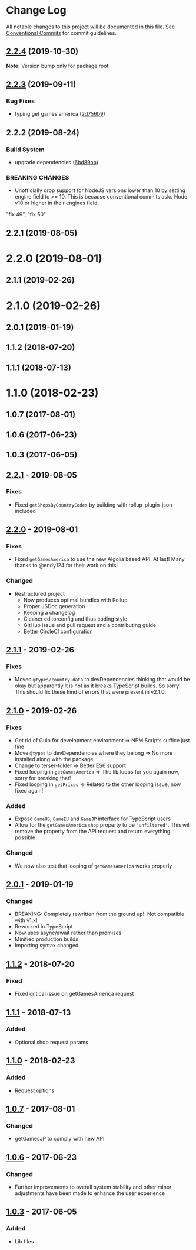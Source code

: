 # Change Log

All notable changes to this project will be documented in this file.
See [Conventional Commits](https://conventionalcommits.org) for commit guidelines.

## [2.2.4](https://github.com/lmmfranco/nintendo-switch-eshop/compare/v2.2.3...v2.2.4) (2019-10-30)

**Note:** Version bump only for package root





## [2.2.3](https://github.com/lmmfranco/nintendo-switch-eshop/compare/v2.2.2...v2.2.3) (2019-09-11)


### Bug Fixes

* typing get games america ([2d756b9](https://github.com/lmmfranco/nintendo-switch-eshop/commit/2d756b9))





## 2.2.2 (2019-08-24)


### Build System

* upgrade dependencies ([6bd89ab](https://github.com/lmmfranco/nintendo-switch-eshop/commit/6bd89ab))


### BREAKING CHANGES

* Unofficially drop support for NodeJS versions lower than 10 by setting engine field
to >= 10. This is because conventional commits asks Node v10 or higher in their engines field.

"fix 49", "fix 50"



## 2.2.1 (2019-08-05)



# 2.2.0 (2019-08-01)



## 2.1.1 (2019-02-26)



# 2.1.0 (2019-02-26)



## 2.0.1 (2019-01-19)



## 1.1.2 (2018-07-20)



## 1.1.1 (2018-07-13)



# 1.1.0 (2018-02-23)



## 1.0.7 (2017-08-01)



## 1.0.6 (2017-06-23)



## 1.0.3 (2017-06-05)





## [2.2.1] - 2019-08-05
### Fixes
- Fixed `getShopsByCountryCodes` by building with rollup-plugin-json included

## [2.2.0] - 2019-08-01
### Fixes
- Fixed `getGamesAmerica` to use the new Algolia based API. At last! Many thanks to @endy124 for their work on this!

### Changed
- Restructured project
  - Now produces optimal bundles with Rollup
  - Proper JSDoc generation
  - Keeping a changelog
  - Cleaner editorconfig and thus coding style
  - GitHub issue and pull request and a contributing guide
  - Better CircleCI configuration

## [2.1.1] - 2019-02-26
### Fixes
- Moved `@types/country-data` to devDependencies thinking that would be okay but apparently it is not as it breaks TypeScript builds. So sorry! This should fix these kind of errors that were present in v2.1.0:

## [2.1.0] - 2019-02-26
### Fixes
- Get rid of Gulp for development environment => NPM Scripts suffice just fine
- Move `@types` to devDependencies where they belong => No more installed along with the package
- Change to terser-folder => Better ES6 support
- Fixed looping in `getGamesAmerica` => The lib loops for you again now, sorry for breaking that!
- Fixed looping in `getPrices` => Related to the other looping issue, now fixed again!

### Added
- Expose `GameUS`, `GameEU` and `GameJP` interface for TypeScript users
- Allow for the `getGamesAmerica` `shop` property to be `'unfiltered'`. This will remove the property from the API request and return everything possible

### Changed
- We now also test that looping of `getGamesAmerica` works properly

## [2.0.1] - 2019-01-19
### Changed
- BREAKING: Completely rewritten from the ground up!! Not compatible with v1.x!
- Reworked in TypeScript
- Now uses async/await rather than promises
- Minified production builds
- Importing syntax changed

## [1.1.2] - 2018-07-20
### Fixed
- Fixed critical issue on getGamesAmerica request

## [1.1.1] - 2018-07-13
### Added
- Optional shop request params

## [1.1.0] - 2018-02-23
### Added
- Request options

## [1.0.7] - 2017-08-01
### Changed
- getGamesJP to comply with new API

## [1.0.6] - 2017-06-23
### Changed
- Further improvements to overall system stability and other minor adjustments have been made to enhance the user experience

## [1.0.3] - 2017-06-05
### Added
- Lib files

[2.2.1]: https://github.com/lmmfranco/nintendo-switch-eshop/compare/2.2.0...2.2.1
[2.2.0]: https://github.com/lmmfranco/nintendo-switch-eshop/compare/2.1.1...2.2.0
[2.1.1]: https://github.com/lmmfranco/nintendo-switch-eshop/compare/2.1.0...2.1.1
[2.1.0]: https://github.com/lmmfranco/nintendo-switch-eshop/compare/2.0.1...2.1.0
[2.0.1]: https://github.com/lmmfranco/nintendo-switch-eshop/compare/1.1.2...2.0.1
[1.1.2]: https://github.com/lmmfranco/nintendo-switch-eshop/compare/1.1.1...1.1.2
[1.1.1]: https://github.com/lmmfranco/nintendo-switch-eshop/compare/1.1.0...1.1.1
[1.1.0]: https://github.com/lmmfranco/nintendo-switch-eshop/compare/1.0.7...1.1.0
[1.0.7]: https://github.com/lmmfranco/nintendo-switch-eshop/compare/1.0.6...1.0.7
[1.0.6]: https://github.com/lmmfranco/nintendo-switch-eshop/compare/1.0.3...1.0.6
[1.0.3]: https://github.com/lmmfranco/nintendo-switch-eshop/releases/tag/1.0.3
